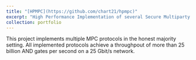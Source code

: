 ```yaml
---
title: "[HPMPC](https://github.com/chart21/hpmpc)"
excerpt: "High Performance Implementation of several Secure Multiparty Computation Protocols. <br/><img src='/images/hpmpc.png'>"
collection: portfolio
---
```


This project implements multiple MPC protocols in the honest majority setting. All implemented protocols achieve a throughpout of more than 25 billion AND gates per second on a 25 Gbit/s network. 
